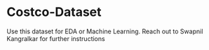 # Costco-Dataset
Use this dataset for EDA or Machine Learning. Reach out to Swapnil Kangralkar for further instructions
